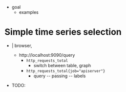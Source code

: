* goal
    * examples

# Simple time series selection

* | browser,
  * http://localhost:9090/query
    * `http_requests_total`
      * switch between table, graph
    * `http_requests_total{job="apiserver"}`
      * query -- passing -- labels

* TODO:

